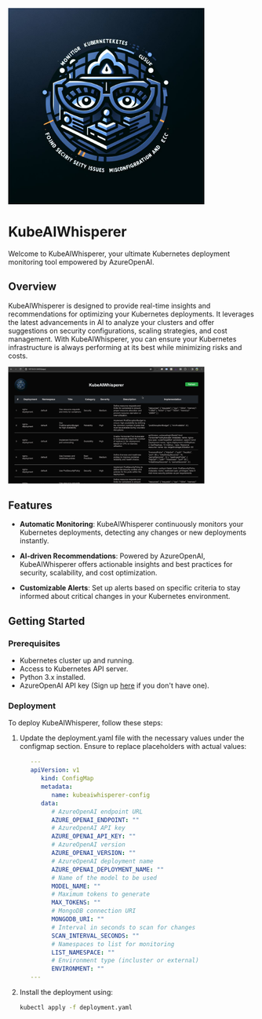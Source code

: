 <img src="https://github.com/containers-stack/KubeAIWhisperer/blob/main/static/logo.png?raw=true" width="400" align="center">

# KubeAIWhisperer

Welcome to KubeAIWhisperer, your ultimate Kubernetes deployment monitoring tool empowered by AzureOpenAI.

## Overview

KubeAIWhisperer is designed to provide real-time insights and recommendations for optimizing your Kubernetes deployments. It leverages the latest advancements in AI to analyze your clusters and offer suggestions on security configurations, scaling strategies, and cost management. With KubeAIWhisperer, you can ensure your Kubernetes infrastructure is always performing at its best while minimizing risks and costs.

<img src="https://github.com/containers-stack/KubeAIWhisperer/blob/main/static/Screenshot.png" width="400" >

## Features

- **Automatic Monitoring**: KubeAIWhisperer continuously monitors your Kubernetes deployments, detecting any changes or new deployments instantly.

- **AI-driven Recommendations**: Powered by AzureOpenAI, KubeAIWhisperer offers actionable insights and best practices for security, scalability, and cost optimization.

- **Customizable Alerts**: Set up alerts based on specific criteria to stay informed about critical changes in your Kubernetes environment.

## Getting Started

### Prerequisites

- Kubernetes cluster up and running.
- Access to Kubernetes API server.
- Python 3.x installed.
- AzureOpenAI API key (Sign up [here](https://azure.microsoft.com/en-us/products/ai-services/openai-service) if you don't have one).

### Deployment
To deploy KubeAIWhisperer, follow these steps:

1. Update the deployment.yaml file with the necessary values under the configmap section. Ensure to replace placeholders with actual values:
   ```yaml
      ---
      apiVersion: v1
         kind: ConfigMap
         metadata:
            name: kubeaiwhisperer-config
         data:
            # AzureOpenAI endpoint URL
            AZURE_OPENAI_ENDPOINT: ""  
            # AzureOpenAI API key
            AZURE_OPENAI_API_KEY: ""
            # AzureOpenAI version
            AZURE_OPENAI_VERSION: ""
            # AzureOpenAI deployment name
            AZURE_OPENAI_DEPLOYMENT_NAME: ""
            # Name of the model to be used
            MODEL_NAME: ""
            # Maximum tokens to generate
            MAX_TOKENS: ""
            # MongoDB connection URI
            MONGODB_URI: ""
            # Interval in seconds to scan for changes
            SCAN_INTERVAL_SECONDS: ""
            # Namespaces to list for monitoring
            LIST_NAMESPACE: ""
            # Environment type (incluster or external)
            ENVIRONMENT: ""
      ---

2. Install the deployment using:
   ```bash
   kubectl apply -f deployment.yaml
